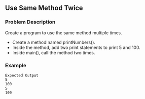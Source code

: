 ## Use Same Method Twice

### Problem Description
Create a program to use the same method multiple times.

- Create a method named printNumbers().
- Inside the method, add two print statements to print 5 and 100.
- Inside main(), call the method two times.

### Example
    Expected Output
    5
    100
    5
    100